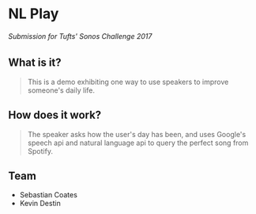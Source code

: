 # NL Play
###### Submission for Tufts' Sonos Challenge 2017 

## What is it?

> This is a demo exhibiting one way to use speakers to improve someone's daily life.

## How does it work?

> The speaker asks how the user's day has been, and uses Google's speech api and natural language api to query the perfect song from Spotify.

## Team

 * Sebastian Coates
 * Kevin Destin

